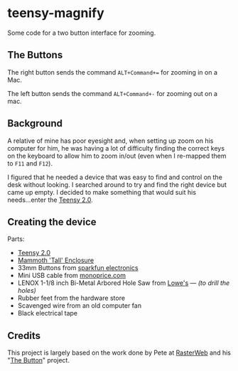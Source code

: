 teensy-magnify
==============
Some code for a two button interface for zooming.

## The Buttons

The right button sends the command `ALT+Command+=` for zooming in on a
Mac.

The left button sends the command `ALT+Command+-` for zooming out on a
mac.

## Background
A relative of mine has poor eyesight and, when setting up zoom on his
computer for him, he was having a lot of difficulty finding the correct
keys on the keyboard to allow him to zoom in/out (even when I re-mapped
them to `F11` and `F12`).  

I figured that he needed a device that was easy to find and control on
the desk without looking.  I searched around to try and find the right
device but came up empty.  I decided to make something that would suit
his needs...enter the [Teensy 2.0](http://www.pjrc.com/store/teensy.html).

## Creating the device

Parts:
* [Teensy 2.0](http://www.pjrc.com/store/teensy.html)
* [Mammoth 'Tall' Enclosure](http://www.mammothelectronics.com/4S1590BBT-p/500-1004.htm)
* 33mm Buttons from [sparkfun electronics](https://www.sparkfun.com/products/9180)
* Mini USB cable from [monoprice.com](http://www.monoprice.com/products/product.asp?c_id=103&cp_id=10303&cs_id=1030302&p_id=3896&seq=1&format=2)
* LENOX 1-1/8 inch Bi-Metal Arbored Hole Saw from [Lowe's](http://www.lowes.com) &mdash; _(to drill the holes)_
* Rubber feet from the hardware store
* Scavenged wire from an old computer fan
* Black electrical tape

## Credits
This project is largely based on the work done by Pete at [RasterWeb](http://rasterweb.net) 
and his "[The Button](http://rasterweb.net/raster/2011/05/09/the-button/)" project.
